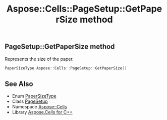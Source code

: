 ﻿---
title: Aspose::Cells::PageSetup::GetPaperSize method
linktitle: GetPaperSize
second_title: Aspose.Cells for C++ API Reference
description: 'Aspose::Cells::PageSetup::GetPaperSize method. Represents the size of the paper in C++.'
type: docs
weight: 6000
url: /cpp/aspose.cells/pagesetup/getpapersize/
---
## PageSetup::GetPaperSize method


Represents the size of the paper.

```cpp
PaperSizeType Aspose::Cells::PageSetup::GetPaperSize()
```

## See Also

* Enum [PaperSizeType](../../papersizetype/)
* Class [PageSetup](../)
* Namespace [Aspose::Cells](../../)
* Library [Aspose.Cells for C++](../../../)
